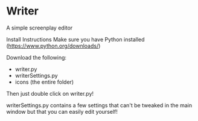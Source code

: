 # Writer
A simple screenplay editor

Install Instructions
Make sure you have Python installed (https://www.python.org/downloads/)

Download the following:
- writer.py
- writerSettings.py
- icons (the entire folder)

Then just double click on writer.py!

writerSettings.py contains a few settings that can't be tweaked in the main window but that you can easily edit yourself!
